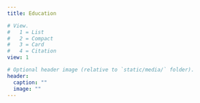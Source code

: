 ```yaml
---
title: Education

# View.
#   1 = List
#   2 = Compact
#   3 = Card
#   4 = Citation
view: 1

# Optional header image (relative to `static/media/` folder).
header:
  caption: ""
  image: ""
---
```

